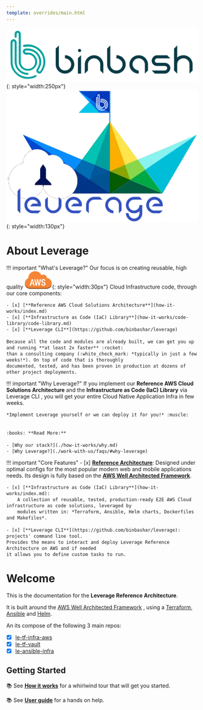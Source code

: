 ```yaml
---
template: overrides/main.html
---
```


![binbash-logo](./assets/images/logos/binbash.png "Binbash"){: style="width:250px"}
![binbash-leverage-tf](./assets/images/logos/binbash-leverage.png#right "Leverage"){: style="width:130px"}

# About Leverage

!!! important "What's Leverage?"
    Our focus is on creating reusable, high quality 
    ![leverage-aws](./assets/images/icons/aws-emojipack/General_AWScloud.png "AWS"){: style="width:30px"} 
    Cloud Infrastructure code, through our core components:

    - [x] [**Reference AWS Cloud Solutions Architecture**](how-it-works/index.md)
    - [x] [**Infrastructure as Code (IaC) Library**](how-it-works/code-library/code-library.md)
    - [x] [**Leverage CLI**](https://github.com/binbashar/leverage)

    Because all the code and modules are already built, we can get you up and running **at least 2x faster** :rocket: 
    than a consulting company (:white_check_mark: *typically in just a few weeks!*). On top of code that is thoroughly 
    documented, tested, and has been proven in production at dozens of other project deployments.

!!! important "Why Leverage?"
    If you implement our **Reference AWS Cloud Solutions Architecture** and the 
    **Infrastructure as Code (IaC) Library** via Leverage CLI , you will get your entire Cloud Native 
    Application Infra in few weeks.

    *Implement Leverage yourself or we can deploy it for you!* :muscle:

        
    :books: **Read More:** 

    - [Why our stack?](./how-it-works/why.md)
    - [Why Leverage?](./work-with-us/faqs/#why-leverage)

!!! important "Core Features"
    - [x] [**Reference Architecture**](how-it-works/code-library/code-library.md):
    Designed under optimal configs for the most popular modern web and mobile applications needs.
    Its design is fully based on the
    [**AWS Well Architected Framework**](https://leverage.binbash.com.ar/support/#aws-well-architected-review).

    - [x] [**Infrastructure as Code (IaC) Library**](how-it-works/index.md):
        A collection of reusable, tested, production-ready E2E AWS Cloud infrastructure as code solutions, leveraged by
        modules written in: *Terraform, Ansible, Helm charts, Dockerfiles and Makefiles*.

    - [x] [**Leverage CLI**](https://github.com/binbashar/leverage): projects' command line tool.
    Provides the means to interact and deploy Leverage Reference Architecture on AWS and if needed
    it allows you to define custom tasks to run.

# Welcome
This is the documentation for the **Leverage Reference Architecture**.

It is built around the [AWS Well Architected Framework](https://aws.amazon.com/architecture/well-architected/)
, using a [Terraform](https://www.terraform.io/), [Ansible](https://www.ansible.com/) and [Helm](https://helm.sh/).

An its compose of the following 3 main repos:

- [x] [le-tf-infra-aws](https://github.com/binbashar/le-tf-infra-aws)
- [x] [le-tf-vault](https://github.com/binbashar/le-tf-vault)
- [x] [le-ansible-infra](https://github.com/binbashar/le-ansible-infra)

## Getting Started
:books: See [**How it works**](./how-it-works/index.md) for a whirlwind tour that will get you started.

:books: See [**User guide**](./user-guide/index.md) for a hands on help.